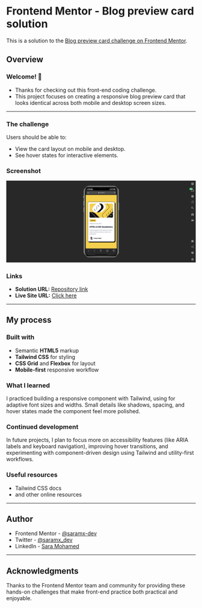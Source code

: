 
# Frontend Mentor - Blog preview card solution

This is a solution to the [Blog preview card challenge on Frontend Mentor](https://www.frontendmentor.io/challenges/blog-preview-card-ckPaj01IcS).  

## Overview

### Welcome! 👋
- Thanks for checking out this front-end coding challenge.  
- This project focuses on creating a responsive blog preview card that looks identical across both mobile and desktop screen sizes.

---
### The challenge
Users should be able to:
- View the card layout on mobile and desktop.
- See hover states for interactive elements.

### Screenshot
![](./design/screencapture-mobile-version.png)


### Links
- **Solution URL:** [Repository link](https://github.com/saramx-dev/blog-preview-card?tab=readme-ov-file)
- **Live Site URL:** [Click here](https://saramx-dev.github.io/blog-preview-card/)

---

## My process

### Built with

- Semantic **HTML5** markup  
- **Tailwind CSS** for styling  
- **CSS Grid** and **Flexbox** for layout  
- **Mobile-first** responsive workflow  

### What I learned
I practiced building a responsive component with Tailwind, using for adaptive font sizes and widths. Small details like shadows, spacing, and hover states made the component feel more polished.

### Continued development
In future projects, I plan to focus more on accessibility features (like ARIA labels and keyboard navigation), improving hover transitions, and experimenting with component-driven design using Tailwind and utility-first workflows.

### Useful resources
- Tailwind CSS docs    
- and other online resources

---

## Author
- Frontend Mentor - [@saramx-dev](https://www.frontendmentor.io/profile/saramx-dev)  
- Twitter - [@saramx_dev](https://x.com/saramx_dev)  
- LinkedIn - [Sara Mohamed](https://www.linkedin.com/in/saramx-dev/)  

---

## Acknowledgments
Thanks to the Frontend Mentor team and community for providing these hands-on challenges that make front-end practice both practical and enjoyable.
